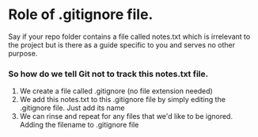 # Role of .gitignore file.

Say if your repo folder contains a file called notes.txt which is irrelevant to the project but is there as a guide specific to you and serves no other purpose.

### So how do we tell Git not to track this notes.txt file.
1. We create a file called .gitignore (no file extension needed)
2. We add this notes.txt to this .gitignore file by simply editing the .gitignore file. Just add its name
3. We can rinse and repeat for any files that we'd like to be ignored. Adding the filename to .gitignore file